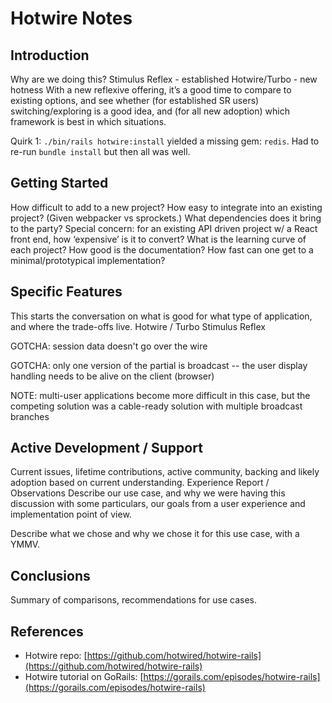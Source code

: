 # Hotwire Notes

## Introduction

Why are we doing this?
Stimulus Reflex - established
Hotwire/Turbo - new hotness
With a new reflexive offering, it’s a good time to compare to existing options,
and see whether (for established SR users) switching/exploring is a good idea,
and (for all new adoption) which framework is best in which situations.

Quirk 1: `./bin/rails hotwire:install` yielded a missing gem: `redis`. Had to
re-run `bundle install` but then all was well.

## Getting Started

How difficult to add to a new project?
How easy to integrate into an existing project? (Given webpacker vs sprockets.)
What dependencies does it bring to the party?
Special concern: for an existing API driven project w/ a React front end, how
‘expensive’ is it to convert?
What is the learning curve of each project? How good is the documentation?
How fast can one get to a minimal/prototypical implementation?

## Specific Features

This starts the conversation on what is good for what type of application, and
where the trade-offs live.
Hotwire / Turbo
Stimulus Reflex

GOTCHA: session data doesn't go over the wire

GOTCHA: only one version of the partial is broadcast -- the user display
handling needs to be alive on the client (browser)

NOTE: multi-user applications become more difficult in this case, but the
competing solution was a cable-ready solution with multiple broadcast branches

## Active Development / Support

Current issues, lifetime contributions, active community, backing and likely
adoption based on current understanding.
Experience Report / Observations
Describe our use case, and why we were having this discussion with some
particulars, our goals from a user experience and implementation point of view.

Describe what we chose and why we chose it for this use case, with a YMMV.

## Conclusions

Summary of comparisons, recommendations for use cases.

## References

- Hotwire repo: [https://github.com/hotwired/hotwire-rails](https://github.com/hotwired/hotwire-rails)
- Hotwire tutorial on GoRails: [https://gorails.com/episodes/hotwire-rails](https://gorails.com/episodes/hotwire-rails)
